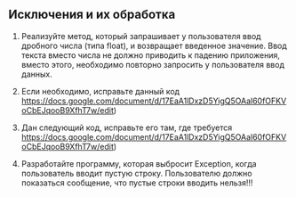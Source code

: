 ## Исключения и их обработка
1) Реализуйте метод, который запрашивает у пользователя ввод дробного числа (типа float), 
и возвращает введенное значение. Ввод текста вместо числа не должно приводить к падению приложения, 
вместо этого, необходимо повторно запросить у пользователя ввод данных.

2) Если необходимо, исправьте данный код https://docs.google.com/document/d/17EaA1lDxzD5YigQ5OAal60fOFKVoCbEJqooB9XfhT7w/edit)
3) Дан следующий код, исправьте его там, где требуется https://docs.google.com/document/d/17EaA1lDxzD5YigQ5OAal60fOFKVoCbEJqooB9XfhT7w/edit)
4) Разработайте программу, которая выбросит Exception, когда пользователь вводит пустую строку. 
Пользователю должно показаться сообщение, что пустые строки вводить нельзя!!!